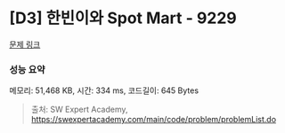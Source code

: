 # [D3] 한빈이와 Spot Mart - 9229 

[문제 링크](https://swexpertacademy.com/main/code/problem/problemDetail.do?contestProbId=AW8Wj7cqbY0DFAXN) 

### 성능 요약

메모리: 51,468 KB, 시간: 334 ms, 코드길이: 645 Bytes



> 출처: SW Expert Academy, https://swexpertacademy.com/main/code/problem/problemList.do